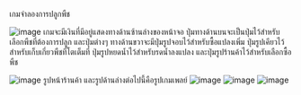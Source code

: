 เกมจำลองการปลูกพืช

![image](https://github.com/Muhammadyohan/Farm-Simulator/assets/142879314/46d4a306-f06b-4a01-8ad3-3227517e1835)
เกมจะมีเงินที่มีอยู่แสดงทางด้านซ้านล่างของหน้าจอ ปุ่มทางด้านบนจะเป็นปุ่มไว้สำหรับเลือกพืชที่ต้องการปลูก และปุ่มต่างๆ ทางด้านขวาจะมีปุ่มรูปจอบไว้สำหรับซื้อแปลงเพิ่ม ปุ่มรูปเคียวไว้สำหรับเก็บเกี่ยวพืชที่โตเต็มที่ ปุ่มรูปหยดน้ำไว้สำหรับรดน้ำลงแปลง และปุ่มรูปร้านค้าไว้สำหรับเลือกซื้อพืช

![image](https://github.com/Muhammadyohan/Farm-Simulator/assets/142879314/6f479b39-4f03-42db-a0b0-1d56adc7cb8a)
รูปหน้าร้านค้า และรูปด้านล่างต่อไปนี้คือรูปเกมเพลย์
![image](https://github.com/Muhammadyohan/Farm-Simulator/assets/142879314/32555b59-3367-4e67-8be6-c2d046880ac0)
![image](https://github.com/Muhammadyohan/Farm-Simulator/assets/142879314/36b0e8fd-a9c6-48df-a964-1a75752c131e)
![image](https://github.com/Muhammadyohan/Farm-Simulator/assets/142879314/ea18db99-fad2-4dbb-bda4-4c129d481d5e)

